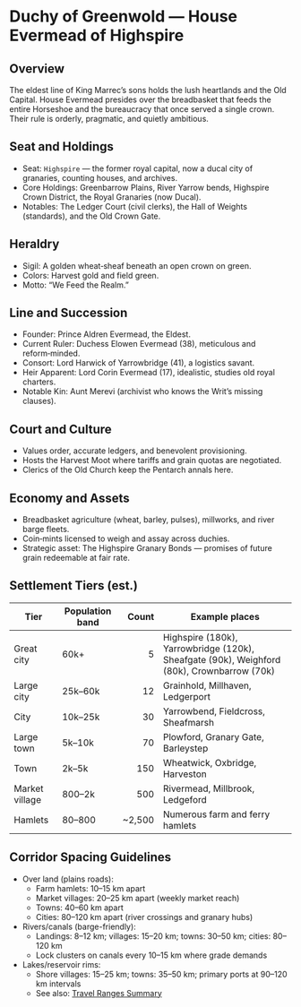 # Duchy of Greenwold — House Evermead of Highspire

## Overview
The eldest line of King Marrec’s sons holds the lush heartlands and the Old Capital. House Evermead presides over the breadbasket that feeds the entire Horseshoe and the bureaucracy that once served a single crown. Their rule is orderly, pragmatic, and quietly ambitious.

## Seat and Holdings
- Seat: `Highspire` — the former royal capital, now a ducal city of granaries, counting houses, and archives.
- Core Holdings: Greenbarrow Plains, River Yarrow bends, Highspire Crown District, the Royal Granaries (now Ducal).
- Notables: The Ledger Court (civil clerks), the Hall of Weights (standards), and the Old Crown Gate.

## Heraldry
- Sigil: A golden wheat‑sheaf beneath an open crown on green.
- Colors: Harvest gold and field green.
- Motto: “We Feed the Realm.”

## Line and Succession
- Founder: Prince Aldren Evermead, the Eldest.
- Current Ruler: Duchess Elowen Evermead (38), meticulous and reform‑minded.
- Consort: Lord Harwick of Yarrowbridge (41), a logistics savant.
- Heir Apparent: Lord Corin Evermead (17), idealistic, studies old royal charters.
- Notable Kin: Aunt Merevi (archivist who knows the Writ’s missing clauses).

## Court and Culture
- Values order, accurate ledgers, and benevolent provisioning.
- Hosts the Harvest Moot where tariffs and grain quotas are negotiated.
- Clerics of the Old Church keep the Pentarch annals here.

## Economy and Assets
- Breadbasket agriculture (wheat, barley, pulses), millworks, and river barge fleets.
- Coin‑mints licensed to weigh and assay across duchies.
- Strategic asset: The Highspire Granary Bonds — promises of future grain redeemable at fair rate.

## Settlement Tiers (est.)
| Tier | Population band | Count | Example places |
|---|---|---:|---|
| Great city | 60k+ | 5 | Highspire (180k), Yarrowbridge (120k), Sheafgate (90k), Weighford (80k), Crownbarrow (70k) |
| Large city | 25k–60k | 12 | Grainhold, Millhaven, Ledgerport |
| City | 10k–25k | 30 | Yarrowbend, Fieldcross, Sheafmarsh |
| Large town | 5k–10k | 70 | Plowford, Granary Gate, Barleystep |
| Town | 2k–5k | 150 | Wheatwick, Oxbridge, Harveston |
| Market village | 800–2k | 500 | Rivermead, Millbrook, Ledgeford |
| Hamlets | 80–800 | ~2,500 | Numerous farm and ferry hamlets |

## Corridor Spacing Guidelines
- Over land (plains roads):
  - Farm hamlets: 10–15 km apart
  - Market villages: 20–25 km apart (weekly market reach)
  - Towns: 40–60 km apart
  - Cities: 80–120 km apart (river crossings and granary hubs)
- Rivers/canals (barge-friendly):
  - Landings: 8–12 km; villages: 15–20 km; towns: 30–50 km; cities: 80–120 km
  - Lock clusters on canals every 10–15 km where grade demands
- Lakes/reservoir rims:
  - Shore villages: 15–25 km; towns: 35–50 km; primary ports at 90–120 km intervals
  - See also: [Travel Ranges Summary](../overview.md#travel-ranges-summary)
